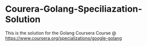 # Courera-Golang-Speciliazation-Solution
This is the solution for the Golang Coursera Course @ https://www.coursera.org/specializations/google-golang
